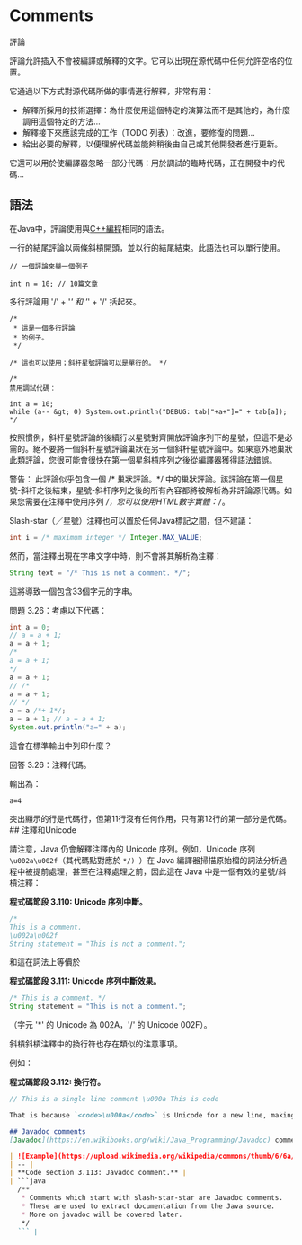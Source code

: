 # Comments
評論

評論允許插入不會被編譯或解釋的文字。它可以出現在源代碼中任何允許空格的位置。

它通過以下方式對源代碼所做的事情進行解釋，非常有用：
- 解釋所採用的技術選擇：為什麼使用這個特定的演算法而不是其他的，為什麼調用這個特定的方法...
- 解釋接下來應該完成的工作（TODO 列表）：改進，要修復的問題...
- 給出必要的解釋，以便理解代碼並能夠稍後由自己或其他開發者進行更新。

它還可以用於使編譯器忽略一部分代碼：用於調試的臨時代碼，正在開發中的代碼...

## 語法
在Java中，評論使用與[C++編程](https://en.wikibooks.org/wiki/C%2B%2B_Programming)相同的語法。

一行的結尾評論以兩條斜槓開頭，並以行的結尾結束。此語法也可以單行使用。

```
// 一個評論來舉一個例子

int n = 10; // 10篇文章
```

多行評論用 '/' + '*' 和 '*' + '/' 括起來。

```
/*
 * 這是一個多行評論
 * 的例子。
 */

/* 這也可以使用；斜杆星號評論可以是單行的。 */

/*
禁用調試代碼：

int a = 10;
while (a-- &gt; 0) System.out.println("DEBUG: tab["+a+"]=" + tab[a]);
*/
```

按照慣例，斜杆星號評論的後續行以星號對齊開放評論序列下的星號，但這不是必需的。絕不要將一個斜杆星號評論巢狀在另一個斜杆星號評論中。如果意外地巢狀此類評論，您很可能會很快在第一個星斜槓序列之後從編譯器獲得語法錯誤。

警告： 此評論似乎包含一個 /* 巢狀評論。*/ 中的巢狀評論。該評論在第一個星號-斜杆之後結束，星號-斜杆序列之後的所有內容都將被解析為非評論源代碼。如果您需要在注釋中使用序列 */，您可以使用HTML數字實體：<code>*&#47;</code>。

Slash-star（／星號）注釋也可以置於任何Java標記之間，但不建議：

```java
int i = /* maximum integer */ Integer.MAX_VALUE;
```

然而，當注釋出現在字串文字中時，則不會將其解析為注釋：

```java
String text = "/* This is not a comment. */";
```

這將導致一個包含33個字元的字串。

問題 3.26：考慮以下代碼：

```java
int a = 0;
// a = a + 1;
a = a + 1;
/*
a = a + 1;
*/
a = a + 1;
// /*
a = a + 1;
// */
a = a /*+ 1*/;
a = a + 1; // a = a + 1;
System.out.println("a=" + a);
```

這會在標準輸出中列印什麼？

回答 3.26：注釋代碼。

輸出為：

```
a=4
```

突出顯示的行是代碼行，但第11行沒有任何作用，只有第12行的第一部分是代碼。## 注釋和Unicode

請注意，Java 仍會解釋注釋內的 Unicode 序列。例如，Unicode 序列 `\u002a\u002f`（其代碼點對應於 `*/) `）在 Java 編譯器掃描原始檔的詞法分析過程中被提前處理，甚至在注釋處理之前，因此這在 Java 中是一個有效的星號/斜槓注釋：

**程式碼節段 3.110: Unicode 序列中斷。**

```java
/*
This is a comment.
\u002a\u002f
String statement = "This is not a comment.";
```

和這在詞法上等價於

**程式碼節段 3.111: Unicode 序列中斷效果。**

```java
/* This is a comment. */
String statement = "This is not a comment.";
```

（字元 '*' 的 Unicode 為 002A，'/' 的 Unicode 002F）。

斜槓斜槓注釋中的換行符也存在類似的注意事項。

例如：

**程式碼節段 3.112: 換行符。**

```java
// This is a single line comment \u000a This is code
```
```markdown
That is because `<code>\u000a</code>` is Unicode for a new line, making the compiler think that you have added a new line when you haven't.

## Javadoc comments
[Javadoc](https://en.wikibooks.org/wiki/Java_Programming/Javadoc) comments are a special case of slash-star comments.

| ![Example](https://upload.wikimedia.org/wikipedia/commons/thumb/6/6a/Nuvola_apps_edu_miscellaneous.svg/32px-Nuvola_apps_edu_miscellaneous.svg.png) |
| -- |
| **Code section 3.113: Javadoc comment.** |
| ```java
  /**
   * Comments which start with slash-star-star are Javadoc comments.
   * These are used to extract documentation from the Java source.
   * More on javadoc will be covered later.
   */
  ``` |
```